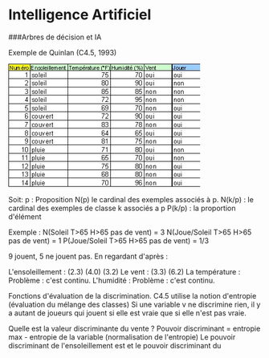 Intelligence Artificiel
===================================

###Arbres de décision et IA

Exemple de Quinlan (C4.5, 1993)

![Exemple de Quinlan C4.5](tableau_donnees_arbre_quinlan.jpg)


Soit: 
p : Proposition
N(p) le cardinal des exemples associés à p.
N(k/p) : le cardinal des exemples de classe k associés a p
P(k/p) : la proportion d'élément

Exemple : 
N(Soleil T>65 H>65 pas de vent) = 3
N(Joue/Soleil T>65 H>65 pas de vent) = 1
P(Joue/Soleil T>65 H>65 pas de vent) = 1/3

9 jouent, 5 ne jouent pas. En regardant d'après :

L'ensoleillement : (2.3) (4.0) (3.2)
Le vent : (3.3) (6.2)
La température : Problème : c'est continu.
L'humidité : Problème : c'est continu.

Fonctions d'évaluation de la discrimination.
C4.5 utilise la notion d'entropie (évaluation du mélange des classes)
Si une variable v ne discrimine rien, il y a autant de joueurs qui jouent si elle est vraie que si elle n'est pas vraie.

Quelle est la valeur discriminante du vente ?
Pouvoir discriminant = entropie max - entropie de la variable (normalisation de l'entropie)
Le pouvoir discriminant de l'ensoleillement est et le pouvoir discriminant du 